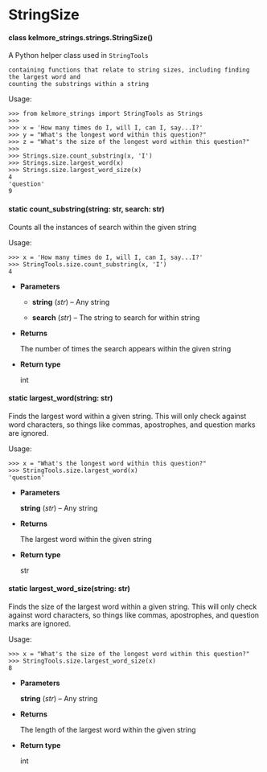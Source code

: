 <!-- kelmore__utils documentation master file, created by
sphinx-quickstart on Sun Sep  1 18:49:11 2019.
You can adapt this file completely to your liking, but it should at least
contain the root `toctree` directive. -->
# StringSize


#### class kelmore_strings.strings.StringSize()
A Python helper class used in `StringTools`

    containing functions that relate to string sizes, including finding the largest word and
    counting the substrings within a string

Usage:

```
>>> from kelmore_strings import StringTools as Strings
>>>
>>> x = 'How many times do I, will I, can I, say...I?'
>>> y = "What's the longest word within this question?"
>>> z = "What's the size of the longest word within this question?"
>>>
>>> Strings.size.count_substring(x, 'I')
>>> Strings.size.largest_word(x)
>>> Strings.size.largest_word_size(x)
4
'question'
9
```


#### static count_substring(string: str, search: str)
Counts all the instances of search within the given string

Usage:

```
>>> x = 'How many times do I, will I, can I, say...I?'
>>> StringTools.size.count_substring(x, 'I')
4
```


* **Parameters**

    * **string** (*str*) – Any string

    * **search** (*str*) – The string to search for within string



* **Returns**

    The number of times the search appears within the given string



* **Return type**

    int



#### static largest_word(string: str)
Finds the largest word within a given string. This will only check against word
characters, so things like commas, apostrophes, and question marks are ignored.

Usage:

```
>>> x = "What's the longest word within this question?"
>>> StringTools.size.largest_word(x)
'question'
```


* **Parameters**

    **string** (*str*) – Any string



* **Returns**

    The largest word within the given string



* **Return type**

    str



#### static largest_word_size(string: str)
Finds the size of the largest word within a given string.  This will only check
against word characters, so things like commas, apostrophes, and question marks are
ignored.

Usage:

```
>>> x = "What's the size of the longest word within this question?"
>>> StringTools.size.largest_word_size(x)
8
```


* **Parameters**

    **string** (*str*) – Any string



* **Returns**

    The length of the largest word within the given string



* **Return type**

    int

